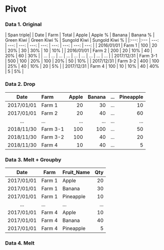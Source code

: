 # Pivot
### Data 1. Original
| Span <td colspan=3>triple|
| Date       | Farm      | Total | Apple | Apple % | Banana | Banana % | Green Kiwi | Green Kiwi % | Sungold Kiwi | Sungold Kiwi % |
|:---:       |:---       | ---:  | ---:  | ---:    | ---:   | ---:     | ---:       | ---:         | ---:         | ---:           |
| 2016/01/01 | Farm 1    | 100   | 20    | 20%     | 30     | 30%      | 10         | 10%          |
| 2016/01/01 | Farm 2    | 200   | 20    | 10%     | 40     | 20%      | 60         | 30%          |
| ...        | ...       | ...   | ...   | ...     | ...    | ...      | ...        | ...          |
| 2017/12/31 | Farm 3-1  | 500   | 100   | 20%     | 100    | 20%      | 50         | 10%          |
| 2017/12/31 | Farm 3-2  | 400   | 100   | 25%     | 40     | 10%      | 20         | 5%           |
| 2017/12/31 | Farm 4    | 100   | 10    | 10%     | 40     | 40%      | 5          | 5%           |

### Data 2. Drop
| Date       | Farm      | Apple | Banana | ... | Pineapple | 
|:---:       |:---       | ---:  | ---:   |:---:| ---:      |
| 2017/01/01 | Farm 1    | 20    | 30     | ... | 10        | 
| 2017/01/01 | Farm 2    | 20    | 40     | ... | 60        | 
| ...        | ...       | ...   | ...    | ... | ...       | 
| 2018/11/30 | Farm 3-1  | 100   | 100    | ... | 50        | 
| 2018/11/30 | Farm 3-2  | 100   | 40     | ... | 20        |
| 2018/11/30 | Farm 4    | 10    | 40     | ... | 5         |

### Data 3. Melt + Groupby
| Date       | Farm      | Fruit_Name      | Qty |
| :---:      | ---       | :---            | ---:| 
| 2017/01/01 | Farm 1    | Apple           | 20  | 
| 2017/01/01 | Farm 1    | Banana          | 30  |
| 2017/01/01 | Farm 1    | Pineapple       | 10  | 
| ...        | ...       | ...             | ... |
| 2017/01/01 | Farm 4    | Apple           | 10  | 
| 2017/01/01 | Farm 4    | Banana          | 40  |
| 2017/01/01 | Farm 4    | Pineapple       | 5   |    

### Data 4. Melt









